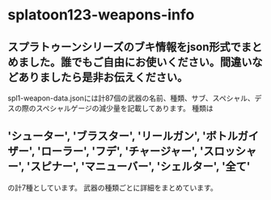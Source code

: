 # splatoon123-weapons-info
## スプラトゥーンシリーズのブキ情報をjson形式でまとめました。誰でもご自由にお使いください。間違いなどありましたら是非お伝えください。
spl1-weapon-data.jsonには計87個の武器の名前、種類、サブ、スペシャル、デスの際のスペシャルゲージの減少量を記載してあります。
種類は
## 'シューター', 'ブラスター', 'リールガン', 'ボトルガイザー', 'ローラー', 'フデ', 'チャージャー', 'スロッシャー', 'スピナー', 'マニューバー', 'シェルター', '全て'
の計7種としています。
武器の種類ごとに詳細をまとめています。
